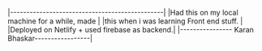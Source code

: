 |-----------------------------------------------|
|Had this on my local machine for a while, made |
|this when i was learning Front end stuff. |
|Deployed on Netlify + used firebase as backend.|
|---------------- Karan Bhaskar-----------------|

